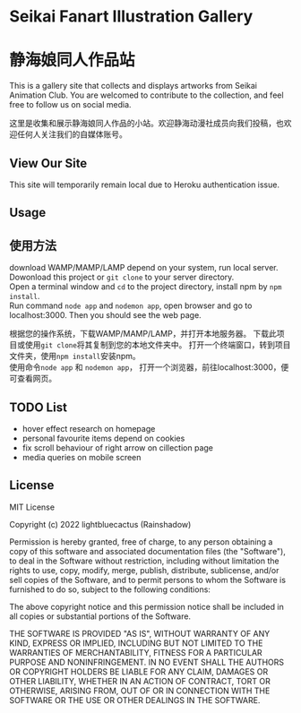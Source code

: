 # Seikai Fanart Illustration Gallery
# 静海娘同人作品站
  
This is a gallery site that collects and displays artworks from Seikai Animation Club. You are welcomed to contribute to the collection, and feel free to follow us on social media.  
  
这里是收集和展示静海娘同人作品的小站。欢迎静海动漫社成员向我们投稿，也欢迎任何人关注我们的自媒体账号。  
  
## View Our Site
This site will temporarily remain local due to Heroku authentication issue.

## Usage
## 使用方法

download WAMP/MAMP/LAMP depend on your system, run local server.  
Dowonload this project or `git clone` to your server directory.  
Open a terminal window and `cd` to the project directory, install npm by `npm install`.  
Run command `node app` and `nodemon app`, open browser and go to localhost:3000. Then you should see the web page.  

根据您的操作系统，下载WAMP/MAMP/LAMP，并打开本地服务器。 
下载此项目或使用`git clone`将其复制到您的本地文件夹中。 
打开一个终端窗口，转到项目文件夹，使用`npm install`安装npm。  
使用命令`node app` 和 `nodemon app`， 打开一个浏览器，前往localhost:3000，便可查看网页。 

## TODO List
* hover effect research on homepage   
* personal favourite items depend on cookies  
* fix scroll behaviour of right arrow on cillection page
* media queries on mobile screen

## License
MIT License

Copyright (c) 2022 lightbluecactus (Rainshadow)

Permission is hereby granted, free of charge, to any person obtaining a copy
of this software and associated documentation files (the "Software"), to deal
in the Software without restriction, including without limitation the rights
to use, copy, modify, merge, publish, distribute, sublicense, and/or sell
copies of the Software, and to permit persons to whom the Software is
furnished to do so, subject to the following conditions:

The above copyright notice and this permission notice shall be included in all
copies or substantial portions of the Software.

THE SOFTWARE IS PROVIDED "AS IS", WITHOUT WARRANTY OF ANY KIND, EXPRESS OR
IMPLIED, INCLUDING BUT NOT LIMITED TO THE WARRANTIES OF MERCHANTABILITY,
FITNESS FOR A PARTICULAR PURPOSE AND NONINFRINGEMENT. IN NO EVENT SHALL THE
AUTHORS OR COPYRIGHT HOLDERS BE LIABLE FOR ANY CLAIM, DAMAGES OR OTHER
LIABILITY, WHETHER IN AN ACTION OF CONTRACT, TORT OR OTHERWISE, ARISING FROM,
OUT OF OR IN CONNECTION WITH THE SOFTWARE OR THE USE OR OTHER DEALINGS IN THE
SOFTWARE.
